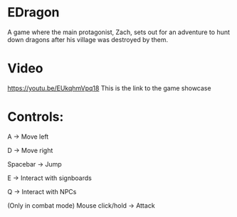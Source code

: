 # EDragon
A game where the main protagonist, Zach, sets out for an adventure to hunt down dragons after his village was destroyed by them.


# Video
https://youtu.be/EUkqhmVpq18
This is the link to the game showcase

# Controls:

A -> Move left

D -> Move right

Spacebar -> Jump

E -> Interact with signboards

Q -> Interact with NPCs

(Only in combat mode) Mouse click/hold -> Attack
